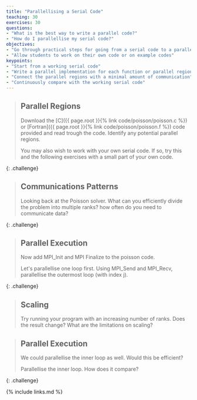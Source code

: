 ```yaml
---
title: "Parallellising a Serial Code"
teaching: 30
exercises: 30
questions:
- "What is the best way to write a parallel code?"
- "How do I parallellise my serial code?"
objectives:
- "Go through practical steps for going from a serial code to a parallel code"
- "Allow students to work on their own code or on example codes"
keypoints:
- "Start from a working serial code"
- "Write a parallel implementation for each function or parallel region"
- "Connect the parallel regions with a minimal amount of communication"
- "Continuously compare with the working serial code"
---
```



> ## Parallel Regions
>
> Download the [C]({{ page.root }}{% link code/poisson/poisson.c %})
> or [Fortran]({{ page.root }}{% link code/poisson/poisson.f %}) code
> provided and read trough the code.
> Identify any potential parallel regions.
>
> You may also wish to work with your own serial code. If so, try
> this and the following exercises with a small part of your own code.
>
{: .challenge}


> ## Communications Patterns
>
> Looking back at the Poisson solver.
> What can you efficiently divide the problem into multiple
> ranks? how often do you need to communicate data?
>
{: .challenge}


> ## Parallel Execution
>
> Now add MPI_Init and MPI Finalize to the poisson code.
>
> Let's parallellise one loop first. Using MPI_Send and
> MPI_Recv, parallellise the outermost loop (with index j).
>
{: .challenge}



> ## Scaling
>
> Try running your program with an increasing number of ranks.
> Does the result change? What are the limitations on scaling?
>


> ## Parallel Execution
>
> We could parallellise the inner loop as well. Would this be efficient?
>
> Parallellise the inner loop. How does it compare?
>
{: .challenge}

{% include links.md %}

